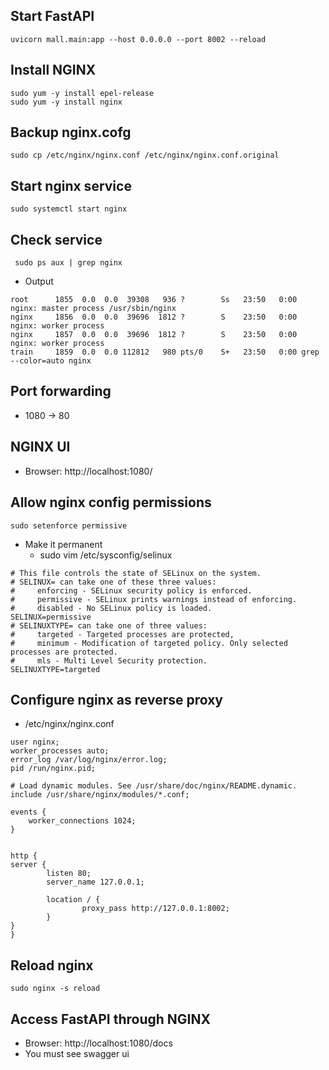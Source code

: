 ## Start FastAPI
```commandline
uvicorn mall.main:app --host 0.0.0.0 --port 8002 --reload
```

## Install NGINX
```commandline
sudo yum -y install epel-release
sudo yum -y install nginx
```

## Backup nginx.cofg
```commandline
sudo cp /etc/nginx/nginx.conf /etc/nginx/nginx.conf.original
```

## Start nginx service
```commandline
sudo systemctl start nginx
```

## Check service
```commandline
 sudo ps aux | grep nginx
```
- Output
```commandline
root      1855  0.0  0.0  39308   936 ?        Ss   23:50   0:00 nginx: master process /usr/sbin/nginx
nginx     1856  0.0  0.0  39696  1812 ?        S    23:50   0:00 nginx: worker process
nginx     1857  0.0  0.0  39696  1812 ?        S    23:50   0:00 nginx: worker process
train     1859  0.0  0.0 112812   980 pts/0    S+   23:50   0:00 grep --color=auto nginx
```

## Port forwarding
- 1080 -> 80

## NGINX UI
- Browser: http://localhost:1080/


## Allow nginx config permissions
```commandline
sudo setenforce permissive
```
- Make it permanent
  - sudo vim /etc/sysconfig/selinux
```commandline
# This file controls the state of SELinux on the system.
# SELINUX= can take one of these three values:
#     enforcing - SELinux security policy is enforced.
#     permissive - SELinux prints warnings instead of enforcing.
#     disabled - No SELinux policy is loaded.
SELINUX=permissive
# SELINUXTYPE= can take one of three values:
#     targeted - Targeted processes are protected,
#     minimum - Modification of targeted policy. Only selected processes are protected.
#     mls - Multi Level Security protection.
SELINUXTYPE=targeted

```
## Configure nginx as reverse proxy
- /etc/nginx/nginx.conf
```commandline
user nginx;
worker_processes auto;
error_log /var/log/nginx/error.log;
pid /run/nginx.pid;

# Load dynamic modules. See /usr/share/doc/nginx/README.dynamic.
include /usr/share/nginx/modules/*.conf;

events {
    worker_connections 1024;
}


http {
server {
        listen 80;
        server_name 127.0.0.1;

        location / {
                proxy_pass http://127.0.0.1:8002;
        }
}
}
```

## Reload nginx
```commandline
sudo nginx -s reload
```

## Access FastAPI through NGINX
- Browser: http://localhost:1080/docs
- You must see swagger ui



